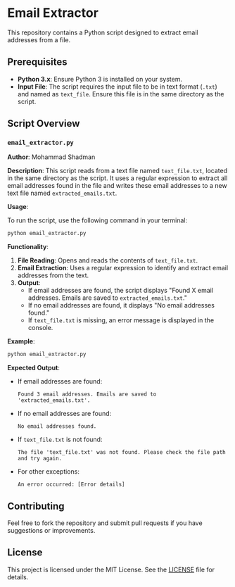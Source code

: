 # Email Extractor

This repository contains a Python script designed to extract email addresses from a file.

## Prerequisites

- **Python 3.x**: Ensure Python 3 is installed on your system.
- **Input File**: The script requires the input file to be in text format (`.txt`) and named as `text_file`. Ensure this file is in the same directory as the script.

## Script Overview

### `email_extractor.py`

**Author**: Mohammad Shadman

**Description**: This script reads from a text file named `text_file.txt`, located in the same directory as the script. It uses a regular expression to extract all email addresses found in the file and writes these email addresses to a new text file named `extracted_emails.txt`.

**Usage**:

To run the script, use the following command in your terminal:

```bash
python email_extractor.py
```

**Functionality**:

1. **File Reading**: Opens and reads the contents of `text_file.txt`.
2. **Email Extraction**: Uses a regular expression to identify and extract email addresses from the text.
3. **Output**:
   - If email addresses are found, the script displays "Found X email addresses. Emails are saved to `extracted_emails.txt`."
   - If no email addresses are found, it displays "No email addresses found."
   - If `text_file.txt` is missing, an error message is displayed in the console.

**Example**:

```bash
python email_extractor.py
```

**Expected Output**:

- If email addresses are found:

  ```
  Found 3 email addresses. Emails are saved to 'extracted_emails.txt'.
  ```

- If no email addresses are found:

  ```
  No email addresses found.
  ```

- If `text_file.txt` is not found:

  ```
  The file 'text_file.txt' was not found. Please check the file path and try again.
  ```

- For other exceptions:

  ```
  An error occurred: [Error details]
  ```

## Contributing

Feel free to fork the repository and submit pull requests if you have suggestions or improvements.

## License

This project is licensed under the MIT License. See the [LICENSE](LICENSE) file for details.

